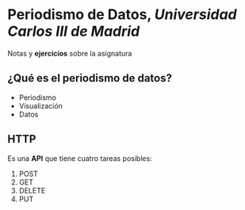 # Periodismo de Datos, _Universidad Carlos III de Madrid_
Notas y **ejercicios** sobre la asignatura

## ¿Qué es el periodismo de datos? 
- Periodismo 
- Visualización
- Datos

## HTTP
Es una **API** que tiene cuatro tareas posibles:
1. POST 
2. GET
3. DELETE
4. PUT
